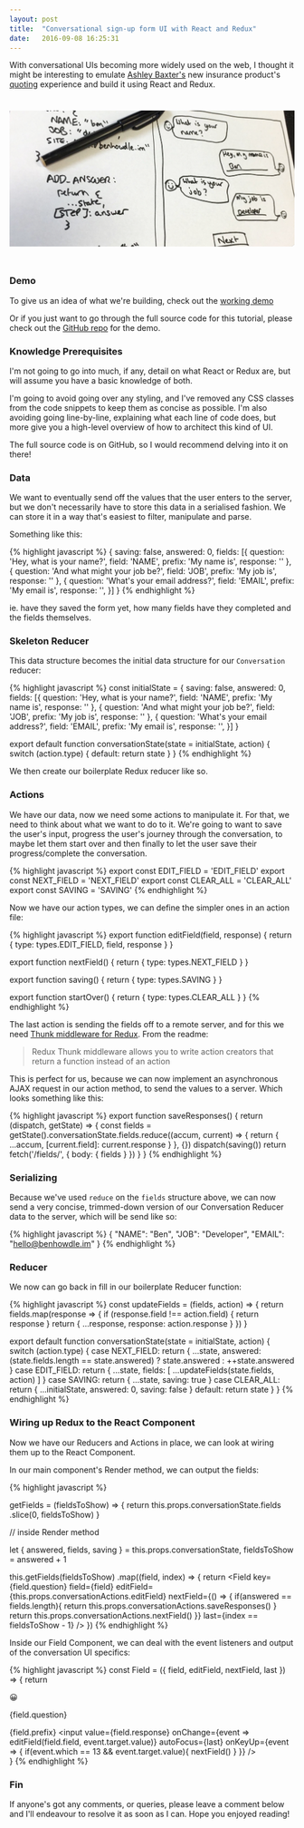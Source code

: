 ```yaml
---
layout: post
title:  "Conversational sign-up form UI with React and Redux"
date:   2016-09-08 16:25:31
---
```


With conversational UIs becoming more widely used on the web, I thought it might be interesting to emulate [Ashley Baxter's](https://twitter.com/iamashley) new insurance product's [quoting](https://withjack.co.uk/quote) experience and build it using React and Redux.

<img style='margin: 24px 0;' src="/img/Conversational.png" alt="">

### Demo

To give us an idea of what we're building, check out the [working demo](http://benhowdle.im/React-Redux-Conversational/)

Or if you just want to go through the full source code for this tutorial, please check out the [GitHub repo](https://github.com/benhowdle89/React-Redux-Conversational) for the demo.

### Knowledge Prerequisites

I'm not going to go into much, if any, detail on what React or Redux are, but will assume you have a basic knowledge of both.

I'm going to avoid going over any styling, and I've removed any CSS classes from the code snippets to keep them as concise as possible. I'm also avoiding going line-by-line, explaining what each line of code does, but more give you a high-level overview of how to architect this kind of UI.

The full source code is on GitHub, so I would recommend delving into it on there!

### Data

We want to eventually send off the values that the user enters to the server, but we don't necessarily have to store this data in a serialised fashion. We can store it in a way that's easiest to filter, manipulate and parse.

Something like this:

{% highlight javascript %}
{
    saving: false,
    answered: 0,
    fields: [{
        question: 'Hey, what is your name?',
        field: 'NAME',
        prefix: 'My name is',
        response: ''
    }, {
        question: 'And what might your job be?',
        field: 'JOB',
        prefix: 'My job is',
        response: ''
    }, {
        question: 'What\'s your email address?',
        field: 'EMAIL',
        prefix: 'My email is',
        response: '',
    }]
}
{% endhighlight %}

ie. have they saved the form yet, how many fields have they completed and the fields themselves.

### Skeleton Reducer

This data structure becomes the initial data structure for our `Conversation` reducer:

{% highlight javascript %}
const initialState = {
    saving: false,
    answered: 0,
    fields: [{
        question: 'Hey, what is your name?',
        field: 'NAME',
        prefix: 'My name is',
        response: ''
    }, {
        question: 'And what might your job be?',
        field: 'JOB',
        prefix: 'My job is',
        response: ''
    }, {
        question: 'What\'s your email address?',
        field: 'EMAIL',
        prefix: 'My email is',
        response: '',
    }]
}

export default function conversationState(state = initialState, action) {
    switch (action.type) {
        default:
            return state
    }
}
{% endhighlight %}

We then create our boilerplate Redux reducer like so.

### Actions

We have our data, now we need some actions to manipulate it. For that, we need to think about what we want to do to it. We're going to want to save the user's input, progress the user's journey through the conversation, to maybe let them start over and then finally to let the user save their progress/complete the conversation.

{% highlight javascript %}
export const EDIT_FIELD = 'EDIT_FIELD'
export const NEXT_FIELD = 'NEXT_FIELD'
export const CLEAR_ALL = 'CLEAR_ALL'
export const SAVING = 'SAVING'
{% endhighlight %}

Now we have our action types, we can define the simpler ones in an action file:

{% highlight javascript %}
export function editField(field, response) {
    return {
        type: types.EDIT_FIELD,
        field,
        response
    }
}

export function nextField() {
    return {
        type: types.NEXT_FIELD
    }
}

export function saving() {
    return {
        type: types.SAVING
    }
}

export function startOver() {
    return {
        type: types.CLEAR_ALL
    }
}
{% endhighlight %}

The last action is sending the fields off to a remote server, and for this we need [Thunk middleware for Redux](https://github.com/gaearon/redux-thunk). From the readme:

> Redux Thunk middleware allows you to write action creators that return a function instead of an action

This is perfect for us, because we can now implement an asynchronous AJAX request in our action method, to send the values to a server. Which looks something like this:

{% highlight javascript %}
export function saveResponses() {
    return (dispatch, getState) => {
        const fields = getState().conversationState.fields.reduce((accum, current) => {
                return {
                    ...accum,
                    [current.field]: current.response
                }
            }, {})
        dispatch(saving())
        return fetch('/fields/', {
            body: {
                fields
            }
        })
    }
}
{% endhighlight %}

### Serializing

Because we've used `reduce` on the `fields` structure above, we can now send a very concise, trimmed-down version of our Conversation Reducer data to the server, which will be send like so:

{% highlight javascript %}
{
  "NAME": "Ben",
  "JOB": "Developer",
  "EMAIL": "hello@benhowdle.im"
}
{% endhighlight %}

### Reducer

We now can go back in fill in our boilerplate Reducer function:

{% highlight javascript %}
const updateFields = (fields, action) => {
    return fields.map(response => {
        if (response.field !== action.field) {
            return response
        }
        return {
            ...response,
            response: action.response
        }
    })
}

export default function conversationState(state = initialState, action) {
    switch (action.type) {
        case NEXT_FIELD:
            return {
                ...state,
                answered: (state.fields.length == state.answered) ? state.answered : ++state.answered
            }
        case EDIT_FIELD:
            return {
                ...state,
                fields: [
                    ...updateFields(state.fields, action)
                ]
            }
        case SAVING:
            return {
                ...state,
                saving: true
            }
        case CLEAR_ALL:
            return {
                ...initialState,
                answered: 0,
                saving: false
            }
        default:
            return state
    }
}
{% endhighlight %}

### Wiring up Redux to the React Component

Now we have our Reducers and Actions in place, we can look at wiring them up to the React Component.

In our main component's Render method, we can output the fields:

{% highlight javascript %}

getFields = (fieldsToShow) => {
    return this.props.conversationState.fields
        .slice(0, fieldsToShow)
}

// inside Render method

let { answered, fields, saving } = this.props.conversationState,
    fieldsToShow = answered + 1

this.getFields(fieldsToShow)
    .map((field, index) => {
        return <Field
            key={field.question}
            field={field}
            editField={this.props.conversationActions.editField}
            nextField={() => {
                if(answered == fields.length){
                    return this.props.conversationActions.saveResponses()
                }
                return this.props.conversationActions.nextField()
            }}
            last={index == fieldsToShow - 1}
        />
    })
{% endhighlight %}

Inside our Field Component, we can deal with the event listeners and output of the conversation UI specifics:

{% highlight javascript %}
const Field = ({ field, editField, nextField, last }) => {
    return <div>
        <div>
            <span>😀</span>
            <p>{field.question}</p>
        </div>
        <div>
            <span>{field.prefix}</span>
            <input value={field.response} onChange={event => editField(field.field, event.target.value)} autoFocus={last} onKeyUp={event => {
                    if(event.which == 13 && event.target.value){
                        nextField()
                    }
                }} />
        </div>
    </div>
}
{% endhighlight %}

### Fin

If anyone's got any comments, or queries, please leave a comment below and I'll endeavour to resolve it as soon as I can. Hope you enjoyed reading!
